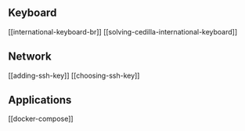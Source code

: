 ## Keyboard
[[international-keyboard-br]]
[[solving-cedilla-international-keyboard]]
## Network
[[adding-ssh-key]]
[[choosing-ssh-key]]

## Applications
[[docker-compose]]